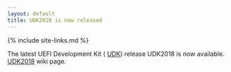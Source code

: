 ```yaml
---
layout: default
title: UDK2018 is now released 
---
```

{% include site-links.md %}

The latest UEFI Development Kit ( <a href="{{wiki}}/UDK" title="UDK"> UDK</a>) release UDK2018 is now available.
 <a href="{{wiki}}/UDK2018" title="UDK2018"> UDK2018</a> wiki page. 
